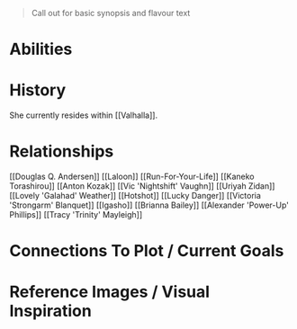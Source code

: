> Call out for basic synopsis and flavour text

# Abilities

# History

She currently resides within [[Valhalla]].
# Relationships
[[Douglas Q. Andersen]]
[[Laloon]]
[[Run-For-Your-Life]]
[[Kaneko Torashirou]]
[[Anton Kozak]]
[[Vic 'Nightshift' Vaughn]]
[[Uriyah Zidan]]
[[Lovely 'Galahad' Weather]]
[[Hotshot]]
[[Lucky Danger]]
[[Victoria 'Strongarm' Blanquet]]
[[Igasho]]
[[Brianna Bailey]]
[[Alexander 'Power-Up' Phillips]]
[[Tracy 'Trinity' Mayleigh]]
# Connections To Plot / Current Goals

# Reference Images / Visual Inspiration